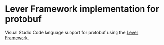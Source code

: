 # Lever Framework implementation for protobuf

Visual Studio Code language support for protobuf using the [Lever Framework](https://github.com/ace-design/lever-framework).
